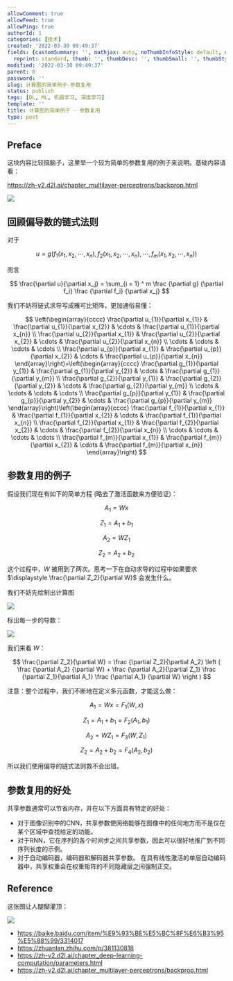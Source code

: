 ```yaml
---
allowComment: true
allowFeed: true
allowPing: true
authorId: 1
categories: [技术]
created: '2022-03-30 09:49:37'
fields: {customSummary: '', mathjax: auto, noThumbInfoStyle: default, outdatedNotice: 'no',
  reprint: standard, thumb: '', thumbDesc: '', thumbSmall: '', thumbStyle: default}
modified: '2022-03-30 09:49:37'
parent: 0
password: ''
slug: 计算图的简单例子-参数复用
status: publish
tags: [DL, ML, 机器学习, 深度学习]
template: ''
title: 计算图的简单例子 - 参数复用
type: post
---
```

## Preface

这块内容比较搞脑子，这里举一个较为简单的参数复用的例子来说明。基础内容请看：

https://zh-v2.d2l.ai/chapter_multilayer-perceptrons/backprop.html

![](https://cdn.jsdelivr.net/gh/JeffersonQin/blog-asset@latest/usr/picgo/forward.svg)

## 回顾偏导数的链式法则

对于

$$
	u = g(f_1(x_1, x_2, \cdots, x_n), f_2(x_1, x_2, \cdots, x_n), \cdots, f_m(x_1, x_2, \cdots, x_n))
$$

而言

$$
	\frac{\partial u}{\partial x_j} = \sum_{i = 1} ^ m \frac {\partial g} {\partial f_i} \frac {\partial f_i} {\partial x_j}
$$

我们不妨将链式求导写成雅可比矩阵，更加通俗易懂：

$$
\left(\begin{array}{cccc}
\frac{\partial u_{1}}{\partial x_{1}} & \frac{\partial u_{1}}{\partial x_{2}} & \cdots & \frac{\partial u_{1}}{\partial x_{n}} \\
\frac{\partial u_{2}}{\partial x_{1}} & \frac{\partial u_{2}}{\partial x_{2}} & \cdots & \frac{\partial u_{2}}{\partial x_{n}} \\
\cdots & \cdots & \cdots & \cdots \\
\frac{\partial u_{p}}{\partial x_{1}} & \frac{\partial u_{p}}{\partial x_{2}} & \cdots & \frac{\partial u_{p}}{\partial x_{n}}
\end{array}\right)=\left(\begin{array}{cccc}
\frac{\partial g_{1}}{\partial y_{1}} & \frac{\partial g_{1}}{\partial y_{2}} & \cdots & \frac{\partial g_{1}}{\partial y_{m}} \\
\frac{\partial g_{2}}{\partial y_{1}} & \frac{\partial g_{2}}{\partial y_{2}} & \cdots & \frac{\partial g_{2}}{\partial y_{m}} \\
\cdots & \cdots & \cdots & \cdots \\
\frac{\partial g_{p}}{\partial y_{1}} & \frac{\partial g_{p}}{\partial y_{2}} & \cdots & \frac{\partial g_{p}}{\partial y_{m}}
\end{array}\right)\left(\begin{array}{cccc}
\frac{\partial f_{1}}{\partial x_{1}} & \frac{\partial f_{1}}{\partial x_{2}} & \cdots & \frac{\partial f_{1}}{\partial x_{n}} \\
\frac{\partial f_{2}}{\partial x_{1}} & \frac{\partial f_{2}}{\partial x_{2}} & \cdots & \frac{\partial f_{2}}{\partial x_{n}} \\
\cdots & \cdots & \cdots & \cdots \\
\frac{\partial f_{m}}{\partial x_{1}} & \frac{\partial f_{m}}{\partial x_{2}} & \cdots & \frac{\partial f_{m}}{\partial x_{n}}
\end{array}\right)
$$

## 参数复用的例子

假设我们现在有如下的简单方程 (略去了激活函数来方便验证)：

$$
	A_1 = W x
$$

$$
	Z_1 = A_1 + b_1
$$

$$
	A_2 = W Z_1
$$

$$
	Z_2 = A_2 + b_2
$$

这个过程中，$W$ 被用到了两次。思考一下在自动求导的过程中如果要求 $\displaystyle \frac{\partial Z_2}{\partial W}$ 会发生什么。

我们不妨先绘制出计算图

![](https://cdn.jsdelivr.net/gh/JeffersonQin/blog-asset@latest/usr/picgo/20220330103236.png)

标出每一步的导数：

![](https://cdn.jsdelivr.net/gh/JeffersonQin/blog-asset@latest/usr/picgo/20220330153153.png)

我们来看 $W$：

$$
	\frac{\partial Z_2}{\partial W} = \frac {\partial Z_2}{\partial A_2} \left ( \frac {\partial A_2} {\partial W} + \frac {\partial A_2}{\partial Z_1} \frac {\partial Z_1}{\partial A_1} \frac {\partial A_1} {\partial W} \right )
$$

注意：整个过程中，我们不断地在定义多元函数，才能这么做：

$$
	A_1 = W x = F_1(W, x)
$$

$$
	Z_1 = A_1 + b_1 = F_2(A_1, b_1)
$$

$$
	A_2 = W Z_1 = F_3(W, Z_1)
$$

$$
	Z_2 = A_2 + b_2 = F_4(A_2, b_2)
$$

所以我们使用偏导的链式法则救不会出错。

## 参数复用的好处

共享参数通常可以节省内存，并在以下方面具有特定的好处：

* 对于图像识别中的CNN，共享参数使网络能够在图像中的任何地方而不是仅在某个区域中查找给定的功能。
* 对于RNN，它在序列的各个时间步之间共享参数，因此可以很好地推广到不同序列长度的示例。
* 对于自动编码器，编码器和解码器共享参数。 在具有线性激活的单层自动编码器中，共享权重会在权重矩阵的不同隐藏层之间强制正交。


## Reference

这张图让人醍醐灌顶：

![](https://cdn.jsdelivr.net/gh/JeffersonQin/blog-asset@latest/usr/picgo/v2-0dc72d7ea14750016395df0915807d19_r.jpg)

* https://baike.baidu.com/item/%E9%93%BE%E5%BC%8F%E6%B3%95%E5%88%99/3314017
* https://zhuanlan.zhihu.com/p/381130818
* https://zh-v2.d2l.ai/chapter_deep-learning-computation/parameters.html
* https://zh-v2.d2l.ai/chapter_multilayer-perceptrons/backprop.html
